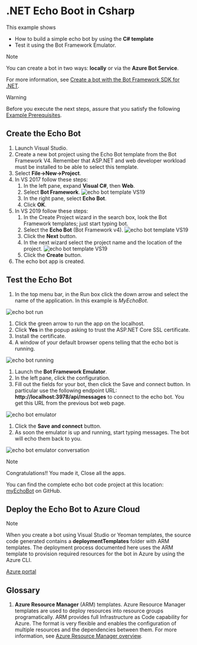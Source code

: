 # .NET Echo Boot in Csharp

This example shows

- How to build a simple echo bot by using the **C# template**
- Test it using the Bot Framework Emulator.

> [!NOTE]
> You can create a bot in two ways: **locally** or via the **Azure Bot Service**.  

For more information, see [Create a bot with the Bot Framework SDK for .NET](https://docs.microsoft.com/en-us/azure/bot-service/dotnet/bot-builder-dotnet-sdk-quickstart?view=azure-bot-service-4.0).

> [!WARNING]
> Before you execute the next steps, assure that you satisfy the following [Example Prerequisites](../ExamplePrerequisites.md).

## Create the Echo Bot

1. Launch Visual Studio.
1. Create a new bot project using the Echo Bot template from the Bot Framework V4.
Remember that ASP.NET and web developer workload must be installed to be able to select this template.
1. Select **File->New->Project**. 
1. In VS 2017 follow these steps:
    1. In the left pane, expand **Visual C#**, then **Web**.
    1. Select **Bot Framework**.
    ![echo bot template VS19](../../Media/echo_bot_template_VS17.PNG)
    1. In the right pane, select **Echo Bot**.
    1. Click **OK**.
1. In VS 2019 follow these steps:
    1. In the Create Project wizard in the search box,  look the Bot Framework templates; just start typing bot.
    1. Select the **Echo Bot** (Bot Framework v4).
    ![echo bot template VS19](../../Media/echo_bot_template_VS19.PNG)
    1. Click the **Next** button.
    1. In the next wizard select the project name and the location of the project.
    ![echo bot template VS19](../../Media/echo_bot_project_VS19.PNG)
    1. Click the **Create** button.
1. The echo bot app is created.

## Test the Echo Bot

1. In the top menu bar, in the Run box click the down arrow and select the name of the application. In this example is *MyEchoBot*.

![echo bot run](../../Media/echo_bot_run.PNG)

1. Click the green arrow to run the app on the localhost.
1. Click **Yes** in the popup asking to trust the ASP.NET Core SSL certificate.
1. Install the certificate.
1. A window of your default browser opens telling that the echo bot is running.

![echo bot running](../../Media/echo_bot_running.PNG)

1. Launch the **Bot Framework Emulator**.
1. In the left pane, click the configuration.
1. Fill out the fields for your bot, then click the Save and connect button. In particular use the following endpoint URL: **http://localhost:3978/api/messages** to connect to the echo bot. You get this URL from the previous bot web page.

![echo bot emulator](../../Media/echo_bot_emulator.PNG)

1. Click the **Save and connect** button.
1. As soon the emulator is up and running, start typing messages. The bot will echo them back to you.

![echo bot emulator conversation](../../Media/echo_bot_emulator_conversation.PNG)

> [!NOTE]
> Congratulations!! You made it, Close all the apps.

You can find the complete echo bot code project at this location: [myEchoBot](https://github.com/mmiele/Bot-Samples/tree/master/myEchoBot) on GitHub. 

## Deploy the Echo Bot to Azure Cloud

> [!NOTE]
> When you create a bot using Visual Studio or Yeoman templates, the source code generated contains a **deploymentTemplates** folder with ARM templates. The deployment process documented here uses the ARM template to provision required resources for the bot in Azure by using the Azure CLI.

[Azure portal](https://ms.portal.azure.com/#home)

## Glossary

1. **Azure Resource Manager** (ARM) templates. Azure Resource Manager templates are used to deploy resources into resource groups programatically. ARM provides full Infrastructure as Code capability for Azure. The format is very flexible and enables the configuration of multiple resources and the dependencies between them. For more information, see [Azure Resource Manager overview](https://docs.microsoft.com/en-us/azure/azure-resource-manager/resource-group-overview).
